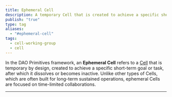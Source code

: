 ```yaml
---
title: Ephemeral Cell
description: A temporary Cell that is created to achieve a specific short-term goal
publish: "true"
type: tag
aliases:
  - "#ephemeral-cell"
tags:
  - cell-working-group
  - cell
---
```


In the DAO Primitives framework, an **Ephemeral Cell** refers to a [Cell](/artifacts/patterns/cell.md) that is temporary by design, created to achieve a specific short-term goal or task, after which it dissolves or becomes inactive. Unlike other types of Cells, which are often built for long-term sustained operations, ephemeral Cells are focused on time-limited collaborations.

---
